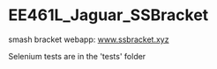 # EE461L_Jaguar_SSBracket
smash bracket webapp:
www.ssbracket.xyz


Selenium tests are in the 'tests' folder

